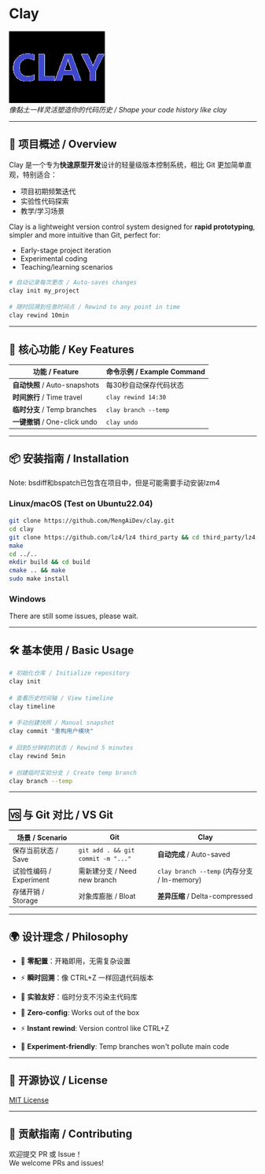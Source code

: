# Clay

![Clay Logo](icon.png)  
*像黏土一样灵活塑造你的代码历史 / Shape your code history like clay*  

---

## 🌟 项目概述 / Overview  

Clay 是一个专为**快速原型开发**设计的轻量级版本控制系统，相比 Git 更加简单直观，特别适合：  
- 项目初期频繁迭代  
- 实验性代码探索  
- 教学/学习场景  

Clay is a lightweight version control system designed for **rapid prototyping**, simpler and more intuitive than Git, perfect for:  
- Early-stage project iteration  
- Experimental coding  
- Teaching/learning scenarios  

```bash
# 自动记录每次更改 / Auto-saves changes
clay init my_project  

# 随时回溯到任意时间点 / Rewind to any point in time  
clay rewind 10min  
```

---

## 🚀 核心功能 / Key Features  

| 功能 / Feature | 命令示例 / Example Command |  
|---------------|---------------------------|  
| **自动快照** / Auto-snapshots | 每30秒自动保存代码状态 |  
| **时间旅行** / Time travel | `clay rewind 14:30` |  
| **临时分支** / Temp branches | `clay branch --temp` |  
| **一键撤销** / One-click undo | `clay undo` |  

---

## 📦 安装指南 / Installation  

Note: bsdiff和bspatch已包含在项目中，但是可能需要手动安装lzm4

### Linux/macOS  (Test on Ubuntu22.04)
```bash
git clone https://github.com/MengAiDev/clay.git  
cd clay
git clone https://github.com/lz4/lz4 third_party && cd third_party/lz4
make
cd ../..
mkdir build && cd build  
cmake .. && make  
sudo make install  
```

### Windows 
There are still some issues, please wait.

---

## 🛠️ 基本使用 / Basic Usage  

```bash
# 初始化仓库 / Initialize repository
clay init  

# 查看历史时间轴 / View timeline  
clay timeline  

# 手动创建快照 / Manual snapshot  
clay commit "重构用户模块"  

# 回到5分钟前的状态 / Rewind 5 minutes  
clay rewind 5min  

# 创建临时实验分支 / Create temp branch  
clay branch --temp  
```

---

## 🆚 与 Git 对比 / VS Git  

| 场景 / Scenario       | Git                     | **Clay**               |  
|-----------------------|-------------------------|------------------------|  
| 保存当前状态 / Save    | `git add . && git commit -m "..."` | **自动完成** / Auto-saved |  
| 试验性编码 / Experiment | 需新建分支 / Need new branch | `clay branch --temp` (内存分支 / In-memory) |  
| 存储开销 / Storage    | 对象库膨胀 / Bloat      | **差异压缩** / Delta-compressed |  

---

## 🌍 设计理念 / Philosophy  

- 🧱 **零配置**：开箱即用，无需复杂设置  
- ⚡ **瞬时回溯**：像 CTRL+Z 一样回退代码版本  
- 🧪 **实验友好**：临时分支不污染主代码库  

- 🧱 **Zero-config**: Works out of the box  
- ⚡ **Instant rewind**: Version control like CTRL+Z  
- 🧪 **Experiment-friendly**: Temp branches won't pollute main code  

---

## 📜 开源协议 / License  

[MIT License](LICENSE)  

--- 

## 🤝 贡献指南 / Contributing  

欢迎提交 PR 或 Issue！  
We welcome PRs and issues!  
